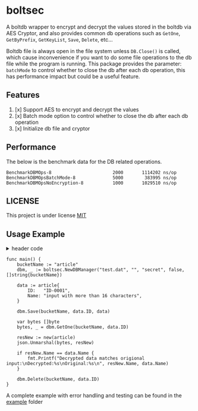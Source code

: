 # boltsec
A boltdb wrapper to encrypt and decrypt the values stored in the boltdb via AES Cryptor, and also provides common 
db operations such as `GetOne`, `GetByPrefix`, `GetKeyList`, `Save`, `Delete`, etc... 

Boltdb file is always open in the file system unless  `DB.Close()` is called, which cause inconvenience 
if you want to do some file operations to the db file while the program is running. This package provides the parameter: `batchMode` to 
control whether to close the db after each db operation, this has performance impact but could be a useful feature.

## Features
1. [x] Support AES to encrypt and decrypt the values
1. [x] Batch mode option to control whether to close the db after each db operation 
1. [x] Initialize db file and cryptor

## Performance
The below is the benchmark data for the DB related operations.
```golang
BenchmarkDBMOps-8               	    2000	   1114202 ns/op
BenchmarkDBMOpsBatchMode-8      	    5000	    383995 ns/op
BenchmarkDBMOpsNoEncryption-8   	    1000	   1029510 ns/op
```

## LICENSE
This project is under license [MIT](LICENSE)

## Usage Example

<details>
	<summary>header code</summary>

```golang
package main

import (
	"encoding/json"
	"fmt"

	"github.com/linkthings/boltsec"
)

type article struct {
	ID            string
	Name          string
}
```

</details>

```golang	bucketName := "article"
func main() {
	bucketName := "article"
	dbm, _ := boltsec.NewDBManager("test.dat", "", "secret", false, []string{bucketName})

	data := article{
		ID:   "ID-0001",
		Name: "input with more than 16 characters",
	}

	dbm.Save(bucketName, data.ID, data)

	var bytes []byte
	bytes, _ = dbm.GetOne(bucketName, data.ID)

	resNew := new(article)
	json.Unmarshal(bytes, resNew)

	if resNew.Name == data.Name {
		fmt.Printf("Decrypted data matches origional input:\nDecrypted:%s\nOriginal:%s\n", resNew.Name, data.Name)
	}

	dbm.Delete(bucketName, data.ID)
}
```

A complete example with error handling and testing can be found in the [example](example/) folder
